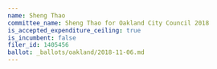 ```yaml
---
name: Sheng Thao
committee_name: Sheng Thao for Oakland City Council 2018
is_accepted_expenditure_ceiling: true
is_incumbent: false
filer_id: 1405456
ballot: _ballots/oakland/2018-11-06.md
---
```

